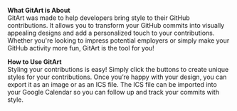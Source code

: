 **What GitArt is About**
<br/>
GitArt was made to help developers bring style to their GitHub contributions. It allows you to transform your GitHub commits into visually appealing designs and add a personalized touch to your contributions. Whether you're looking to impress potential employers or simply make your GitHub activity more fun, GitArt is the tool for you!


**How to Use GitArt**
<br/>
Styling your contributions is easy! Simply click the buttons to create unique styles for your contributions. Once you’re happy with your design, you can export it as an image or as an ICS file. The ICS file can be imported into your Google Calendar so you can follow up and track your commits with style.
